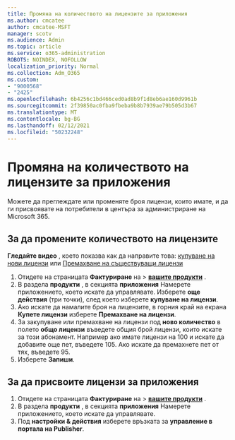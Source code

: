 ```yaml
---
title: Промяна на количеството на лицензите за приложения
ms.author: cmcatee
author: cmcatee-MSFT
manager: scotv
ms.audience: Admin
ms.topic: article
ms.service: o365-administration
ROBOTS: NOINDEX, NOFOLLOW
localization_priority: Normal
ms.collection: Adm_O365
ms.custom:
- "9000568"
- "2425"
ms.openlocfilehash: 6b4256c1bd466ced0ad8b9f1d8eb6ae160d9961b
ms.sourcegitcommit: 2f39850ac0fba9fbeba9b8b7939ae79b505d3b67
ms.translationtype: MT
ms.contentlocale: bg-BG
ms.lasthandoff: 02/12/2021
ms.locfileid: "50232248"
---
```

# <a name="change-app-license-quantity"></a>Промяна на количеството на лицензите за приложения

Можете да преглеждате или променяте броя лицензи, които имате, и да ги присвоявате на потребители в центъра за администриране на Microsoft 365.

## <a name="to-change-license-quantity"></a>За да промените количеството на лицензите

**Гледайте видео** , което показва как да направите това: [купуване на нови лицензи](https://go.microsoft.com/fwlink/p/?linkid=2154857) или [Премахване на съществуващи лицензи](https://go.microsoft.com/fwlink/p/?linkid=2154938)

1. Отидете на страницата **Фактуриране** на  >  **[вашите продукти](https://go.microsoft.com/fwlink/p/?linkid=842054)** .
2. В раздела **продукти** , в секцията **приложения** Намерете приложението, което искате да управлявате. Изберете **още действия** (три точки), след което изберете **купуване на лицензи**.
3. Ако искате да намалите броя на лицензите, в горния край на екрана **Купете лицензи** изберете **Премахване на лицензи**.
4. За закупуване или премахване на лицензи под **ново количество** в полето **общо лицензи** въведете общия брой лицензи, които искате за този абонамент. Например ако имате лицензи на 100 и искате да добавите още пет, въведете 105. Ако искате да премахнете пет от тях, въведете 95.
5. Изберете **Запиши**.

## <a name="to-assign-app-licenses"></a>За да присвоите лицензи за приложения

1. Отидете на страницата **Фактуриране** на  >  **[вашите продукти](https://go.microsoft.com/fwlink/p/?linkid=842054)** .
2. В раздела **продукти** , в секцията **приложения** Намерете приложението, което искате да управлявате.
3. Под **настройки & действия** изберете връзката за **управление в портала на Publisher**.
